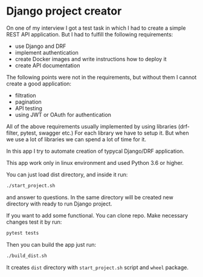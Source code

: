 # Django project creator

On one of my interview I got a test task in which I had to create a simple REST API application. But I had to fulfill the following requirements: 
- use Django and DRF 
- implement authentication 
- create Docker images and write instructions how to deploy it 
- create API documentation

The following points were not in the requirements, but without them I cannot create a good application:

- filtration
- pagination
- API testing 
- using JWT or OAuth for authentication 

All of the above requirements usually implemented by using libraries (drf-filter, pytest, swagger etc.) For each library we have to setup it. But when we use a lot of libraries we can spend a lot of time for it. 

In this app I try to automate creation of typycal Django/DRF application. 

This app work only in linux environment and used Python 3.6 or higher.

You can just load dist directory, and inside it run:
```sh
./start_project.sh
```
and answer to questions. In the same directory will be created new directory with ready to run  Django project.

If you want to add some functional. You can clone repo. Make necessary changes test it by run:
```sh
pytest tests
```
Then you can build the app just run: 
```sh
./build_dist.sh
```
It creates `dist` directory with `start_project.sh` script and `wheel` package.